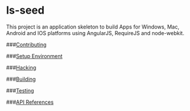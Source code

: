 # ls-seed

This project is an application skeleton to build Apps for Windows, Mac, Android and IOS platforms using AngularJS, RequireJS and node-webkit.

###[Contributing](docs/contributing.md)

###[Setup Environment](docs/setup.md)

###[Hacking](docs/hacking.md)

###[Building](docs/building.md)

###[Testing](docs/testing.md)

###[API References](docs/references.md)
